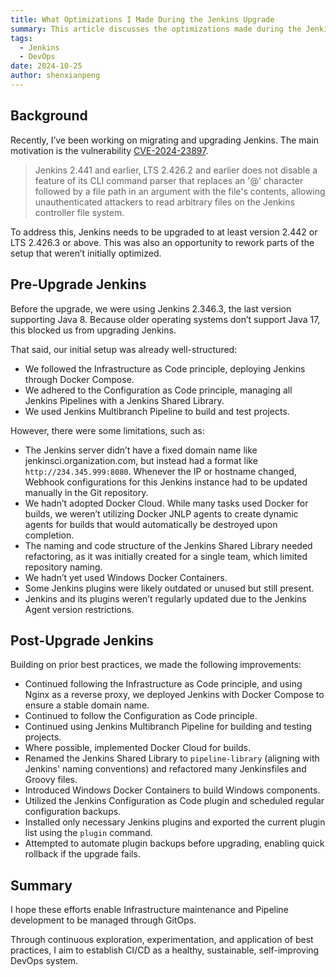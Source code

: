 ```yaml
---
title: What Optimizations I Made During the Jenkins Upgrade
summary: This article discusses the optimizations made during the Jenkins upgrade, including using Docker Compose for deployment, refactoring the Jenkins Shared Library, introducing Windows Docker Containers, and more to enhance the efficiency and security of the CI/CD process.
tags:
  - Jenkins
  - DevOps
date: 2024-10-25
author: shenxianpeng
---
```


## Background

Recently, I’ve been working on migrating and upgrading Jenkins. The main motivation is the vulnerability [CVE-2024-23897](https://nvd.nist.gov/vuln/detail/CVE-2024-23897).

> Jenkins 2.441 and earlier, LTS 2.426.2 and earlier does not disable a feature of its CLI command parser that replaces an '@' character followed by a file path in an argument with the file's contents, allowing unauthenticated attackers to read arbitrary files on the Jenkins controller file system.

To address this, Jenkins needs to be upgraded to at least version 2.442 or LTS 2.426.3 or above. This was also an opportunity to rework parts of the setup that weren’t initially optimized.


## Pre-Upgrade Jenkins

Before the upgrade, we were using Jenkins 2.346.3, the last version supporting Java 8. Because older operating systems don’t support Java 17, this blocked us from upgrading Jenkins.

That said, our initial setup was already well-structured:

* We followed the Infrastructure as Code principle, deploying Jenkins through Docker Compose.
* We adhered to the Configuration as Code principle, managing all Jenkins Pipelines with a Jenkins Shared Library.
* We used Jenkins Multibranch Pipeline to build and test projects.

However, there were some limitations, such as:

* The Jenkins server didn’t have a fixed domain name like jenkinsci.organization.com, but instead had a format like `http://234.345.999:8080`. Whenever the IP or hostname changed, Webhook configurations for this Jenkins instance had to be updated manually in the Git repository.
* We hadn’t adopted Docker Cloud. While many tasks used Docker for builds, we weren’t utilizing Docker JNLP agents to create dynamic agents for builds that would automatically be destroyed upon completion.
* The naming and code structure of the Jenkins Shared Library needed refactoring, as it was initially created for a single team, which limited repository naming.
* We hadn’t yet used Windows Docker Containers.
* Some Jenkins plugins were likely outdated or unused but still present.
* Jenkins and its plugins weren’t regularly updated due to the Jenkins Agent version restrictions.

## Post-Upgrade Jenkins

Building on prior best practices, we made the following improvements:

* Continued following the Infrastructure as Code principle, and using Nginx as a reverse proxy, we deployed Jenkins with Docker Compose to ensure a stable domain name.
* Continued to follow the Configuration as Code principle.
* Continued using Jenkins Multibranch Pipeline for building and testing projects.
* Where possible, implemented Docker Cloud for builds.
* Renamed the Jenkins Shared Library to `pipeline-library` (aligning with Jenkins' naming conventions) and refactored many Jenkinsfiles and Groovy files.
* Introduced Windows Docker Containers to build Windows components.
* Utilized the Jenkins Configuration as Code plugin and scheduled regular configuration backups.
* Installed only necessary Jenkins plugins and exported the current plugin list using the `plugin` command.
* Attempted to automate plugin backups before upgrading, enabling quick rollback if the upgrade fails.

## Summary

I hope these efforts enable Infrastructure maintenance and Pipeline development to be managed through GitOps.

Through continuous exploration, experimentation, and application of best practices, I aim to establish CI/CD as a healthy, sustainable, self-improving DevOps system.
